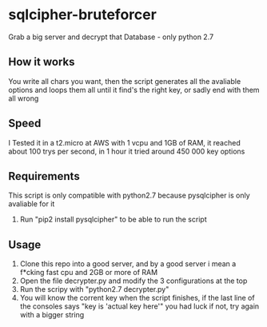 # sqlcipher-bruteforcer
Grab a big server and decrypt that Database - only python 2.7

## How it works
You write all chars you want, then the script generates all the avaliable options and loops them all until it find's the right key, or sadly end with them all wrong

## Speed
I Tested it in a t2.micro at AWS with 1 vcpu and 1GB of RAM, it reached about 100 trys per second, in 1 hour it tried around 450 000 key options

## Requirements
This script is only compatible with python2.7 because pysqlcipher is only avaliable for it

1. Run "pip2 install pysqlcipher" to be able to run the script

## Usage
1. Clone this repo into a good server, and by a good server i mean a f*cking fast cpu and 2GB or more of RAM
2. Open the file decrypter.py and modify the 3 configurations at the top
3. Run the scripy with "python2.7 decrypter.py"
4. You will know the corrent key when the script finishes, if the last line of the consoles says "key is 'actual key here'" you had luck if not, try again with a bigger string